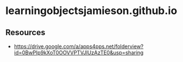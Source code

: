 # learningobjectsjamieson.github.io
## Resources
* https://drive.google.com/a/apps4pps.net/folderview?id=0BwPIp9kXoT0OOVVPTVJlUzAzTE0&usp=sharing 

